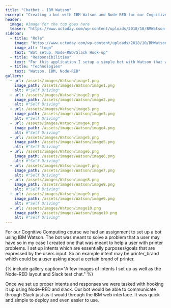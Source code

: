 ```yaml
---
title: "Chatbot - IBM Watson"
excerpt: "Creating a bot with IBM Watson and Node-RED for our Cognitive Computing course."
header:
  image: #Image for the top goes here
  teaser: "https://www.uctoday.com/wp-content/uploads/2018/10/BMWatson.jpg"
sidebar:
  - title: "Role"
    image: "https://www.uctoday.com/wp-content/uploads/2018/10/BMWatson.jpg"
    image_alt: "logo"
    text: "Bot setup, Node-RED/Slack Hook-up"
  - title: "Responsibilities"
    text: "For this application I setup a simple bot with Watson that was meant to help fix a user's printer issues. It was hooked up to Slack through Node-RED so a user could communicate with it."
  - title: "Technologies"
    text: "Watson, IBM, Node-RED"
gallery:
  - url: /assets/images/Watson/image1.png
    image_path: /assets/images/Watson/image1.png
    alt: #"Self Driving"
  - url: /assets/images/Watson/image2.png
    image_path: /assets/images/Watson/image2.png
    alt: #"Self Driving"
  - url: /assets/images/Watson/image3.png
    image_path: /assets/images/Watson/image3.png
    alt: #"Self Driving"
  - url: /assets/images/Watson/image4.png
    image_path: /assets/images/Watson/image4.png
    alt: #"Self Driving"
  - url: /assets/images/Watson/image5.png
    image_path: /assets/images/Watson/image5.png
    alt: #"Self Driving"
  - url: /assets/images/Watson/image6.png
    image_path: /assets/images/Watson/image6.png
    alt: #"Self Driving"
  - url: /assets/images/Watson/image7.png
    image_path: /assets/images/Watson/image7.png
    alt: #"Self Driving"
  - url: /assets/images/Watson/image8.png
    image_path: /assets/images/Watson/image8.png
    alt: #"Self Driving"
  - url: /assets/images/Watson/image9.png
    image_path: /assets/images/Watson/image9.png
    alt: #"Self Driving"
  - url: /assets/images/Watson/image10.png
    image_path: /assets/images/Watson/image10.png
    alt: #"Self Driving"
---
```


For our Cognitive Computing course we had an assignment to set up a bot using IBM Watson. The bot was meant to solve a problem that a user may have so in my case I created one that was meant to help a user with printer problems. I set up intents which are essentially purposes/goals that are expressed by the users input. So an example intent may be printer_brand which could be a user asking about a certain brand of printer. 

{% include gallery caption="A few images of intents I set up as well as the Node-RED layout and Slack test chat." %}

Once we set up proper intents and responses we were tasked with hooking it up using Node-RED and slack. Our bot would be able to communicate through Slack just as it would through the IBM web interface. It was quick and simple to deploy and even easier to use.
